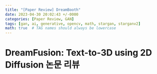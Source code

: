 ```yaml
---
title: "[Paper Review] DreamBooth"
date: 2023-04-30 20:02:43 +/-0000
categories: [Paper Review, GAN]
tags: [gan, ai, generative, opencv, math, stargan, starganv2]   
math: true  # TAG names should always be lowercase
---
```




# **DreamFusion: Text-to-3D using 2D Diffusion 논문 리뷰**
